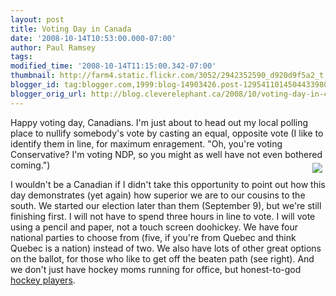 ```yaml
---
layout: post
title: Voting Day in Canada
date: '2008-10-14T10:53:00.000-07:00'
author: Paul Ramsey
tags: 
modified_time: '2008-10-14T11:15:00.342-07:00'
thumbnail: http://farm4.static.flickr.com/3052/2942352590_d920d9f5a2_t.jpg
blogger_id: tag:blogger.com,1999:blog-14903426.post-1295411014504433980
blogger_orig_url: http://blog.cleverelephant.ca/2008/10/voting-day-in-canada.html
---
```


Happy voting day, Canadians. I'm just about to head out my local polling place to nullify somebody's vote by casting an equal, opposite vote (I like to identify them in line, for maximum enragement. "Oh, you're voting Conservative? I'm voting NDP, so you might as well have not even bothered coming.")<img src="http://farm4.static.flickr.com/3052/2942352590_d920d9f5a2_m.jpg" style="float:right; padding:5px;" />

I wouldn't be a Canadian if I didn't take this opportunity to point out how this day demonstrates (yet again) how superior we are to our cousins to the south. We started our election later than them (September 9), but we're still finishing first. I will not have to spend three hours in line to vote. I will vote using a pencil and paper, not a touch screen doohickey. We have four national parties to choose from (five, if you're from Quebec and think Quebec is a nation) instead of two. We also have lots of other great options on the ballot, for those who like to get off the beaten path (see right). And we don't just have hockey moms running for office, but honest-to-god [hockey players](http://kendryden.liberal.ca/).

